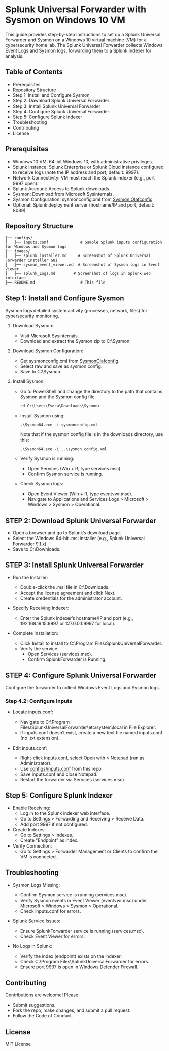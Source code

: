 # Splunk Universal Forwarder with Sysmon on Windows 10 VM

This guide provides step-by-step instructions to set up a Splunk Universal Forwarder and Sysmon on a Windows 10 virtual machine (VM) for a cybersecurity home lab. The Splunk Universal Forwarder collects Windows Event Logs and Sysmon logs, forwarding them to a Splunk indexer for analysis.

## Table of Contents
- Prerequisites
- Repository Structure
- Step 1: Install and Configure Sysmon
- Step 2: Download Splunk Universal Forwarder
- Step 3: Install Splunk Universal Forwarder
- Step 4: Configure Splunk Universal Forwarder
- Step 5: Configure Splunk Indexer
- Troubleshooting
- Contributing
- License

## Prerequisites
- Windows 10 VM: 64-bit Windows 10, with administrative privileges.
- Splunk Instance: Splunk Enterprise or Splunk Cloud instance configured to receive logs (note the IP address and port, default: 9997).
- Network Connectivity: VM must reach the Splunk indexer (e.g., port 9997 open).
- Splunk Account: Access to Splunk downloads.
- Sysmon: Download from Microsoft Sysinternals.
- Sysmon Configuration: sysmonconfig.xml from [Sysmon Olafconfig](https://github.com/olafhartong/sysmon-modular/blob/master/sysmonconfig.xml)
- Optional: Splunk deployment server (hostname/IP and port, default: 8089).

## Repository Structure
 ```
├── configs/
│   ├── inputs.conf              # Sample Splunk inputs configuration for Windows and Sysmon logs
├── images/
│   ├── splunk_installer.md     # Screenshot of Splunk Universal Forwarder installer GUI
│   ├── sysmon_event_viewer.md  # Screenshot of Sysmon logs in Event Viewer
│   ├── splunk_Logs.md        # Screenshot of logs in Splunk web interface
├── README.md                    # This file
```

## Step 1: Install and Configure Sysmon
Sysmon logs detailed system activity (processes, network, files) for cybersecurity monitoring.

1. Download Sysmon:
   - Visit Microsoft Sysinternals.
   - Download and extract the Sysmon zip to C:\Sysmon.
   
2. Download Sysmon Configuration:
   - Get sysmonconfig.xml from [SysmonOlafconfig](https://github.com/olafhartong/sysmon-modular/blob/master/sysmonconfig.xml).
   - Select raw and save as sysmon config.
   - Save to C:\Sysmon.
   
3.  Install Sysmon:
    - Go to PowerShell and change the directory to the path that contains Sysmon and the Sysmon config file.
         ``` 
         cd C:\Users\Esosa\Downloads\Sysmon>
         ```
    - Install Sysmon using:
        ```
        .\Sysmon64.exe -i sysmonconfig.xml
        ```
       Note that if the sysmon config file is in the downloads directory, use this:
        ```
       .\Sysmon64.exe -i ..\sysmon.config.xml
        ```
     - Verify Sysmon is running:
       - Open Services (Win + R, type services.msc).
       - Confirm Sysmon service is running.
       
     - Check Sysmon logs:
       - Open Event Viewer (Win + R, type eventvwr.msc).
       - Navigate to Applications and Services Logs > Microsoft > Windows > Sysmon > Operational.


## STEP 2: Download Splunk Universal Forwarder
- Open a browser and go to Splunk’s download page.
- Select the Windows 64-bit .msi installer (e.g., Splunk Universal Forwarder 9.1.x).
- Save to C:\Downloads.

## STEP 3: Install Splunk Universal Forwarder
 - Run the Installer:
     - Double-click the .msi file in C:\Downloads.
     - Accept the license agreement and click Next.
     - Create credentials for the administrator account.
       
 - Specify Receiving Indexer:
    - Enter the Splunk indexer’s hostname/IP and port (e.g., 192.168.19.15:9997 or 127.0.0.1:9997 for local).

 - Complete Installation:
    - Click Install to install to C:\Program Files\SplunkUniversalForwarder.
    - Verify the service:
         - Open Services (services.msc).
         - Confirm SplunkForwarder is Running.

## STEP 4: Configure Splunk Universal Forwarder
Configure the forwarder to collect Windows Event Logs and Sysmon logs.

### Step 4.2: Configure Inputs
- Locate inputs.conf:
   - Navigate to C:\Program Files\SplunkUniversalForwarder\etc\system\local in File Explorer.
   - If inputs.conf doesn’t exist, create a new text file named inputs.conf (no .txt extension).
     
- Edit inputs.conf:
   - Right-click inputs.conf, select Open with > Notepad (run as Administrator).
   - Use [configs/inputs.conf](https://github.com/EsosaSEC/Splunk-Sysmon-Windows-lab/blob/main/config/Inputs.conf) from this repo
   - Save inputs.conf and close Notepad.
   - Restart the forwarder via Services (services.msc).


## Step 5: Configure Splunk Indexer
- Enable Receiving:
    - Log in to the Splunk indexer web interface.
    - Go to Settings > Forwarding and Receiving > Receive Data.
    - Add port 9997 if not configured.
- Create Indexes:
    - Go to Settings > Indexes.
    - Create "Endpoint" as index.
- Verify Connection:
    - Go to Settings > Forwarder Management or Clients to confirm the VM is connected.


## Troubleshooting
- Sysmon Logs Missing:
   - Confirm Sysmon service is running (services.msc).
   - Verify Sysmon events in Event Viewer (eventvwr.msc) under Microsoft > Windows > Sysmon > Operational.
   - Check inputs.conf for errors.

- Splunk Service Issues:
    - Ensure SplunkForwarder service is running (services.msc).
    - Check Event Viewer for errors.

- No Logs in Splunk:
   - Verify the index (endpoint) exists on the indexer.
   - Check C:\Program Files\SplunkUniversalForwarder for errors.
   - Ensure port 9997 is open in Windows Defender Firewall.


## Contributing
Contributions are welcome! Please:
- Submit suggestions.
- Fork the repo, make changes, and submit a pull request.
- Follow the Code of Conduct.

## License
MIT License
  



